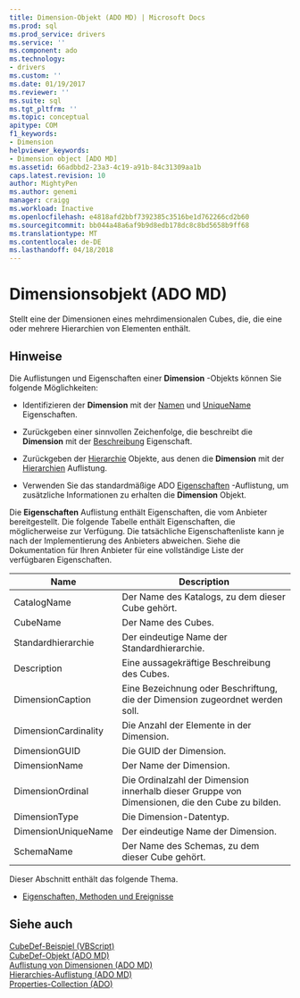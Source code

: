 ```yaml
---
title: Dimension-Objekt (ADO MD) | Microsoft Docs
ms.prod: sql
ms.prod_service: drivers
ms.service: ''
ms.component: ado
ms.technology:
- drivers
ms.custom: ''
ms.date: 01/19/2017
ms.reviewer: ''
ms.suite: sql
ms.tgt_pltfrm: ''
ms.topic: conceptual
apitype: COM
f1_keywords:
- Dimension
helpviewer_keywords:
- Dimension object [ADO MD]
ms.assetid: 66adbbd2-23a3-4c19-a91b-84c31309aa1b
caps.latest.revision: 10
author: MightyPen
ms.author: genemi
manager: craigg
ms.workload: Inactive
ms.openlocfilehash: e4818afd2bbf7392385c3516be1d762266cd2b60
ms.sourcegitcommit: bb044a48a6af9b9d8edb178dc8c8bd5658b9ff68
ms.translationtype: MT
ms.contentlocale: de-DE
ms.lasthandoff: 04/18/2018
---
```

# <a name="dimension-object-ado-md"></a>Dimensionsobjekt (ADO MD)
Stellt eine der Dimensionen eines mehrdimensionalen Cubes, die, die eine oder mehrere Hierarchien von Elementen enthält.  
  
## <a name="remarks"></a>Hinweise  
 Die Auflistungen und Eigenschaften einer **Dimension** -Objekts können Sie folgende Möglichkeiten:  
  
-   Identifizieren der **Dimension** mit der [Namen](../../../ado/reference/ado-md-api/name-property-ado-md.md) und [UniqueName](../../../ado/reference/ado-md-api/uniquename-property-ado-md.md) Eigenschaften.  
  
-   Zurückgeben einer sinnvollen Zeichenfolge, die beschreibt die **Dimension** mit der [Beschreibung](../../../ado/reference/ado-md-api/description-property-ado-md.md) Eigenschaft.  
  
-   Zurückgeben der [Hierarchie](../../../ado/reference/ado-md-api/hierarchy-object-ado-md.md) Objekte, aus denen die **Dimension** mit der [Hierarchien](../../../ado/reference/ado-md-api/hierarchies-collection-ado-md.md) Auflistung.  
  
-   Verwenden Sie das standardmäßige ADO [Eigenschaften](../../../ado/reference/ado-api/properties-collection-ado.md) -Auflistung, um zusätzliche Informationen zu erhalten die **Dimension** Objekt.  
  
 Die **Eigenschaften** Auflistung enthält Eigenschaften, die vom Anbieter bereitgestellt. Die folgende Tabelle enthält Eigenschaften, die möglicherweise zur Verfügung. Die tatsächliche Eigenschaftenliste kann je nach der Implementierung des Anbieters abweichen. Siehe die Dokumentation für Ihren Anbieter für eine vollständige Liste der verfügbaren Eigenschaften.  
  
|Name|Description|  
|----------|-----------------|  
|CatalogName|Der Name des Katalogs, zu dem dieser Cube gehört.|  
|CubeName|Der Name des Cubes.|  
|Standardhierarchie|Der eindeutige Name der Standardhierarchie.|  
|Description|Eine aussagekräftige Beschreibung des Cubes.|  
|DimensionCaption|Eine Bezeichnung oder Beschriftung, die der Dimension zugeordnet werden soll.|  
|DimensionCardinality|Die Anzahl der Elemente in der Dimension.|  
|DimensionGUID|Die GUID der Dimension.|  
|DimensionName|Der Name der Dimension.|  
|DimensionOrdinal|Die Ordinalzahl der Dimension innerhalb dieser Gruppe von Dimensionen, die den Cube zu bilden.|  
|DimensionType|Die Dimension-Datentyp.|  
|DimensionUniqueName|Der eindeutige Name der Dimension.|  
|SchemaName|Der Name des Schemas, zu dem dieser Cube gehört.|  
  
 Dieser Abschnitt enthält das folgende Thema.  
  
-   [Eigenschaften, Methoden und Ereignisse](../../../ado/reference/ado-md-api/dimension-object-properties-methods-and-events.md)  
  
## <a name="see-also"></a>Siehe auch  
 [CubeDef-Beispiel (VBScript)](../../../ado/reference/ado-md-api/cubedef-example-vbscript.md)   
 [CubeDef-Objekt (ADO MD)](../../../ado/reference/ado-md-api/cubedef-object-ado-md.md)   
 [Auflistung von Dimensionen (ADO MD)](../../../ado/reference/ado-md-api/dimensions-collection-ado-md.md)   
 [Hierarchies-Auflistung (ADO MD)](../../../ado/reference/ado-md-api/hierarchies-collection-ado-md.md)   
 [Properties-Collection (ADO)](../../../ado/reference/ado-api/properties-collection-ado.md)
